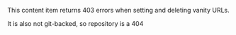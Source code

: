 This content item returns 403 errors when setting and deleting vanity URLs.

It is also not git-backed, so repository is a 404
